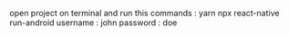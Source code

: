 open project on terminal and run this commands :
yarn
npx react-native run-android
 username : john
 password : doe
